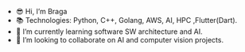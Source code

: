 - :sunglasses: Hi, I’m Braga
- :books: Technologies: Python, C++, Golang, AWS, AI, HPC ,Flutter(Dart).
- 🌱 I’m currently learning software SW architecture and AI.
- 💞️ I’m looking to collaborate on AI and computer vision projects.

<!---
LucasCMFBraga/LucasCMFBraga is a ✨ special ✨ repository because its `README.md` (this file) appears on your GitHub profile.
You can click the Preview link to take a look at your changes.
--->
